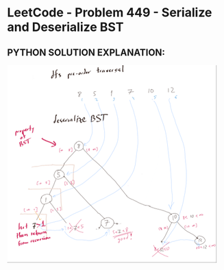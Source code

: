 # LeetCode - Problem 449 - Serialize and Deserialize BST

## PYTHON SOLUTION EXPLANATION:

![Figure 1](image_1.PNG)